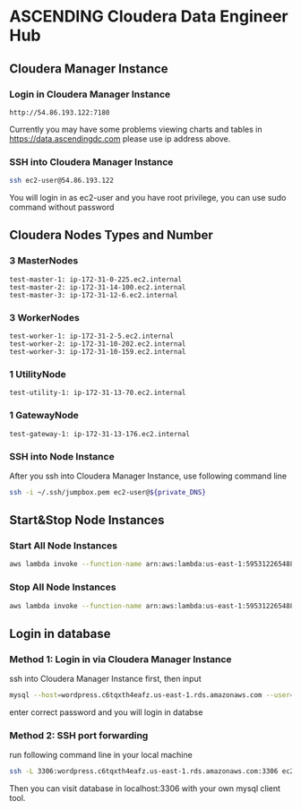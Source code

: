 # ASCENDING Cloudera Data Engineer Hub

## Cloudera Manager Instance

### Login in Cloudera Manager Instance

```
http://54.86.193.122:7180
```

Currently you may have some problems viewing charts and tables in https://data.ascendingdc.com please use ip address above.

### SSH into Cloudera Manager Instance

```sh
ssh ec2-user@54.86.193.122
```

You will login in as ec2-user and you have root privilege, you can use sudo command without password

## Cloudera Nodes Types and Number

### 3 MasterNodes

```
test-master-1: ip-172-31-0-225.ec2.internal
test-master-2: ip-172-31-14-100.ec2.internal
test-master-3: ip-172-31-12-6.ec2.internal
```
### 3 WorkerNodes

```
test-worker-1: ip-172-31-2-5.ec2.internal
test-worker-2: ip-172-31-10-202.ec2.internal
test-worker-3: ip-172-31-10-159.ec2.internal
```

### 1 UtilityNode

```
test-utility-1: ip-172-31-13-70.ec2.internal
```

### 1 GatewayNode

```
test-gateway-1: ip-172-31-13-176.ec2.internal
```

### SSH into Node Instance

After you ssh into Cloudera Manager Instance, use following command line

```sh
ssh -i ~/.ssh/jumpbox.pem ec2-user@${private_DNS}
```

## Start&Stop Node Instances

### Start All Node Instances

```sh
aws lambda invoke --function-name arn:aws:lambda:us-east-1:595312265488:function:cloudera-lambda-SwitchClouderaInstances-1NEWLX6F20VFK --payload '{ "status": "on" }' response.json
```

### Stop All Node Instances

```sh
aws lambda invoke --function-name arn:aws:lambda:us-east-1:595312265488:function:cloudera-lambda-SwitchClouderaInstances-1NEWLX6F20VFK --payload '{ "status": "off" }' response.json
```

## Login in database

### Method 1: Login in via Cloudera Manager Instance

ssh into Cloudera Manager Instance first, then input 

```sh
mysql --host=wordpress.c6tqxth4eafz.us-east-1.rds.amazonaws.com --user=root --password
```

enter correct password and you will login in databse

### Method 2: SSH port forwarding

run following command line in your local machine

```sh
ssh -L 3306:wordpress.c6tqxth4eafz.us-east-1.rds.amazonaws.com:3306 ec2-user@54.86.193.122
```

Then you can visit database in localhost:3306 with your own mysql client tool.